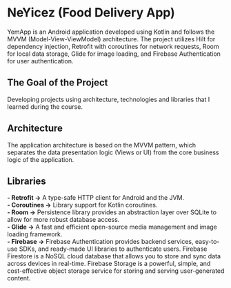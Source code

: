 # NeYicez (Food Delivery App)
YemApp is an Android application developed using Kotlin and follows the MVVM (Model-View-ViewModel) architecture. The project utilizes Hilt for dependency injection, Retrofit with coroutines for network requests, Room for local data storage, Glide for image loading, and Firebase Authentication for user authentication.

## The Goal of the Project
Developing projects using architecture, technologies and libraries that I learned during the course.

## Architecture
The application architecture is based on the MVVM pattern, which separates the data presentation logic (Views or UI) from the core business logic of the application.

## Libraries
**- Retrofit ->** A type-safe HTTP client for Android and the JVM. <br/>
**- Coroutines ->** Library support for Kotlin coroutines. <br/>
**- Room ->** Persistence library provides an abstraction layer over SQLite to allow for more robust database access. <br/>
**- Glide ->** A fast and efficient open-source media management and image loading framework. <br/>
**- Firebase ->**  Firebase Authentication provides backend services, easy-to-use SDKs, and ready-made UI libraries to authenticate users. Firebase Firestore is a NoSQL cloud database that allows you to store and sync data across devices in real-time. Firebase Storage is a powerful, simple, and cost-effective object storage service for storing and serving user-generated content.
